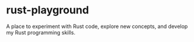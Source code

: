 # rust-playground
A place to experiment with Rust code, explore new concepts, and develop my Rust programming skills.
